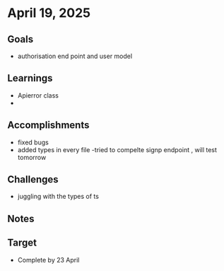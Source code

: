 # April 19, 2025

## Goals
- authorisation end point and user model

## Learnings
- Apierror class
- 
## Accomplishments
- fixed bugs
- added types in every file
-tried to compelte signp endpoint , will test tomorrow
## Challenges
- juggling with the types of ts

## Notes

## Target 
- Complete by 23 April